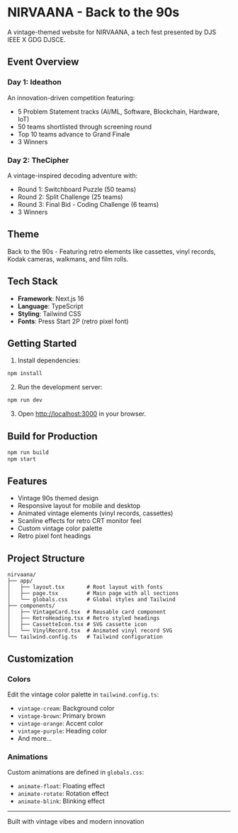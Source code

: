 # NIRVAANA - Back to the 90s

A vintage-themed website for NIRVAANA, a tech fest presented by DJS IEEE X GDG DJSCE.

## Event Overview

### Day 1: Ideathon
An innovation-driven competition featuring:
- 5 Problem Statement tracks (AI/ML, Software, Blockchain, Hardware, IoT)
- 50 teams shortlisted through screening round
- Top 10 teams advance to Grand Finale
- 3 Winners

### Day 2: TheCipher
A vintage-inspired decoding adventure with:
- Round 1: Switchboard Puzzle (50 teams)
- Round 2: Split Challenge (25 teams)
- Round 3: Final Bid - Coding Challenge (6 teams)
- 3 Winners

## Theme
Back to the 90s - Featuring retro elements like cassettes, vinyl records, Kodak cameras, walkmans, and film rolls.

## Tech Stack

- **Framework**: Next.js 16
- **Language**: TypeScript
- **Styling**: Tailwind CSS
- **Fonts**: Press Start 2P (retro pixel font)

## Getting Started

1. Install dependencies:
```bash
npm install
```

2. Run the development server:
```bash
npm run dev
```

3. Open [http://localhost:3000](http://localhost:3000) in your browser.

## Build for Production

```bash
npm run build
npm start
```

## Features

- Vintage 90s themed design
- Responsive layout for mobile and desktop
- Animated vintage elements (vinyl records, cassettes)
- Scanline effects for retro CRT monitor feel
- Custom vintage color palette
- Retro pixel font headings

## Project Structure

```
nirvaana/
├── app/
│   ├── layout.tsx       # Root layout with fonts
│   ├── page.tsx         # Main page with all sections
│   └── globals.css      # Global styles and Tailwind
├── components/
│   ├── VintageCard.tsx  # Reusable card component
│   ├── RetroHeading.tsx # Retro styled headings
│   ├── CassetteIcon.tsx # SVG cassette icon
│   └── VinylRecord.tsx  # Animated vinyl record SVG
└── tailwind.config.ts   # Tailwind configuration
```

## Customization

### Colors
Edit the vintage color palette in `tailwind.config.ts`:
- `vintage-cream`: Background color
- `vintage-brown`: Primary brown
- `vintage-orange`: Accent color
- `vintage-purple`: Heading color
- And more...

### Animations
Custom animations are defined in `globals.css`:
- `animate-float`: Floating effect
- `animate-rotate`: Rotation effect
- `animate-blink`: Blinking effect

---

Built with vintage vibes and modern innovation
